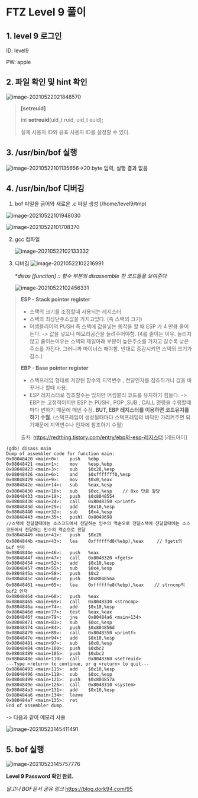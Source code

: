 # FTZ Level 9 풀이

## 1. level 9 로그인

ID: level9

PW: apple



## 2. 파일 확인 및 hint 확인

![image-20210522021848570](https://user-images.githubusercontent.com/47252423/119250242-aece8700-bbd9-11eb-93f0-d471cd785a67.png)

> **[setreuid]**
>
> int **setreuid**(uid_t ruid, uid_t euid);
>
> 실제 사용자 ID와 유효 사용자 ID를 설정할 수 있다.



## 3. /usr/bin/bof 실행

![image-20210522101135656](https://user-images.githubusercontent.com/47252423/119250245-b726c200-bbd9-11eb-9dd5-d717c68373bc.png)->20 byte 입력, 실행 결과 없음



## 4. /usr/bin/bof 디버깅

1. bof 파일을 긁어와 새로운 .c 파일 생성 (/home/level9/tmp)

  ![image-20210522101948030](https://user-images.githubusercontent.com/47252423/119250246-bdb53980-bbd9-11eb-88d7-3f787445219f.png)

  ![image-20210522101708370](https://user-images.githubusercontent.com/47252423/119250253-c73ea180-bbd9-11eb-9157-48c1a0a63b31.png)

2. gcc 컴파일

   ![image-20210522102133332](https://user-images.githubusercontent.com/47252423/119250258-cefe4600-bbd9-11eb-993b-65e999600090.png)

3. 디버깅 ![image-20210522102216991](https://user-images.githubusercontent.com/47252423/119250259-d4f42700-bbd9-11eb-8d4b-665e7b240a58.png)

   **disas [function] :: 함수 부분의 disassemble 한 코드들을 보여준다.*

   ![image-20210522102456331](https://user-images.githubusercontent.com/47252423/119250264-da517180-bbd9-11eb-884a-373ee9e64080.png)

> **ESP - Stack pointer register**
>
> - 스택의 크기를 조정할때 사용되는 레지스터
> - 스택의 최상단주소값을 가지고있다. (즉 스택의 크기)
> - 어셈블리어의 PUSH 즉 스택에 값을넣는 동작을 할 때 ESP 가 4 만큼 줄어든다. -> 값을 넣으니 메모리공간을 늘려주어야함. (4를 줄이는 이유. 늘리지 않고 줄이는이유는 스택의 제일아래 부분이 높은주소를 가지고 갈수록 낮은 주소를 가진다. 그러니까 마이너스 해야함. 반대로 증감시키면 스택의 크기가 감소.)
>
> **EBP - Base pointer register**
>
> - 스택프레임 형태로 저장된 함수의 지역변수 , 전달인자를 참조하거나 값을 바꾸거나 할때 사용.
> - ESP 레지스터로 참조할수는 있지만 어셈블리 코드를 유지하기 힘들다. -> EBP 는 고정적이지만 ESP 는 PUSH , POP ,SUB , CALL 명령을 수행할때마다 변하기 때문에 매번 수정. **BUT, EBP 레지스터를 이용하면 코드유지를 하기 수월**. (스택프레임이 생성될때마다 스택프레임의 바닥만 가리켜주면 되기때문에 지역변수나 인자에 참조하기 수월)
>
> 출처: https://redthing.tistory.com/entry/ebp와-esp-레지스터 [레드아이]

```
(gdb) disass main 
Dump of assembler code for function main:
0x08048420 <main+0>:	push   %ebp
0x08048421 <main+1>:	mov    %esp,%ebp
0x08048423 <main+3>:	sub    $0x28,%esp
0x08048426 <main+6>:	and    $0xfffffff0,%esp
0x08048429 <main+9>:	mov    $0x0,%eax
0x0804842e <main+14>:	sub    %eax,%esp
0x08048430 <main+16>:	sub    $0xc,%esp	// 0xc 만큼 할당
0x08048433 <main+19>:	push   $0x8048554
0x08048438 <main+24>:	call   0x8048350 <printf>
0x0804843d <main+29>:	add    $0x10,%esp
0x08048440 <main+32>:	sub    $0x4,%esp
0x08048443 <main+35>:	pushl  0x8049698
//스택에 전달할때에는 소스코드에서 전달하는 인수의 역순으로 전달스택에 전달할때에는 소스코드에서 전달하는 인수의 역순으로 전달
0x08048449 <main+41>:	push   $0x28	
0x0804844b <main+43>:	lea    0xffffffd8(%ebp),%eax	 // fgets의 buf 인자
0x0804844e <main+46>:	push   %eax
0x0804844f <main+47>:	call   0x8048320 <fgets>
0x08048454 <main+52>:	add    $0x10,%esp
0x08048457 <main+55>:	sub    $0x4,%esp
0x0804845a <main+58>:	push   $0x2
0x0804845c <main+60>:	push   $0x804856a
0x08048461 <main+65>:	lea    0xffffffe8(%ebp),%eax 	// strncmp의 buf2 인자
0x08048464 <main+68>:	push   %eax
0x08048465 <main+69>:	call   0x8048330 <strncmp>	
0x0804846a <main+74>:	add    $0x10,%esp
0x0804846d <main+77>:	test   %eax,%eax
0x0804846f <main+79>:	jne    0x80484a6 <main+134>
0x08048471 <main+81>:	sub    $0xc,%esp
0x08048474 <main+84>:	push   $0x804856d
0x08048479 <main+89>:	call   0x8048350 <printf>
0x0804847e <main+94>:	add    $0x10,%esp
0x08048481 <main+97>:	sub    $0x8,%esp
0x08048484 <main+100>:	push   $0xbc2
0x08048489 <main+105>:	push   $0xbc2
0x0804848e <main+110>:	call   0x8048360 <setreuid>
---Type <return> to continue, or q <return> to quit---
0x08048493 <main+115>:	add    $0x10,%esp
0x08048496 <main+118>:	sub    $0xc,%esp
0x08048499 <main+121>:	push   $0x804857a
0x0804849e <main+126>:	call   0x8048310 <system>
0x080484a3 <main+131>:	add    $0x10,%esp
0x080484a6 <main+134>:	leave  
0x080484a7 <main+135>:	ret    
End of assembler dump.
```

-> 다음과 같이 메모리 사용

![image-20210523145411491](https://user-images.githubusercontent.com/47252423/119250269-e0dfe900-bbd9-11eb-9e9f-03bad3047093.png)

## 5. bof 실행

![image-20210523145757776](https://user-images.githubusercontent.com/47252423/119250274-e806f700-bbd9-11eb-9df4-bbd5f8a24378.png)



**Level 9 Password 확인 완료.**



*달고나 BOF문서 공유 링크* https://blog.dork94.com/95

